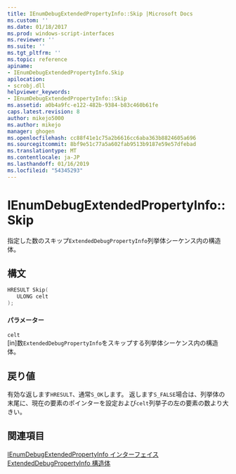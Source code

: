 ```yaml
---
title: IEnumDebugExtendedPropertyInfo::Skip |Microsoft Docs
ms.custom: ''
ms.date: 01/18/2017
ms.prod: windows-script-interfaces
ms.reviewer: ''
ms.suite: ''
ms.tgt_pltfrm: ''
ms.topic: reference
apiname:
- IEnumDebugExtendedPropertyInfo.Skip
apilocation:
- scrobj.dll
helpviewer_keywords:
- IEnumDebugExtendedPropertyInfo::Skip
ms.assetid: a0b4a9fc-e122-482b-9384-b83c460b61fe
caps.latest.revision: 8
author: mikejo5000
ms.author: mikejo
manager: ghogen
ms.openlocfilehash: cc88f41e1c75a2b6616cc6aba363b8824605a696
ms.sourcegitcommit: 8bf9e51c77a5a602fab9513b9187e59e57dfebad
ms.translationtype: MT
ms.contentlocale: ja-JP
ms.lasthandoff: 01/16/2019
ms.locfileid: "54345293"
---
```

# <a name="ienumdebugextendedpropertyinfoskip"></a>IEnumDebugExtendedPropertyInfo::Skip
指定した数のスキップ`ExtendedDebugPropertyInfo`列挙体シーケンス内の構造体。  
  
## <a name="syntax"></a>構文  
  
```cpp
HRESULT Skip(  
   ULONG celt  
);  
```  
  
#### <a name="parameters"></a>パラメーター  
 `celt`  
 [in]数`ExtendedDebugPropertyInfo`をスキップする列挙体シーケンス内の構造体。  
  
## <a name="return-value"></a>戻り値  
 有効な返します`HRESULT`、通常`S_OK`します。 返します`S_FALSE`場合は、列挙体の末尾に、現在の要素のポインターを設定および`celt`列挙子の左の要素の数より大きい。  
  
## <a name="see-also"></a>関連項目  
 [IEnumDebugExtendedPropertyInfo インターフェイス](../../winscript/reference/ienumdebugextendedpropertyinfo-interface.md)   
 [ExtendedDebugPropertyInfo 構造体](../../winscript/reference/extendeddebugpropertyinfo-structure.md)